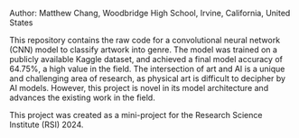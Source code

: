 Author: Matthew Chang, Woodbridge High School, Irvine, California, United States

This repository contains the raw code for a convolutional neural network (CNN) model to classify artwork into genre. The model was trained on a publicly available Kaggle dataset, and achieved a final model accuracy of 64.75%, a high value in the field. The intersection of art and AI is a unique and challenging area of research, as physical art is difficult to decipher by AI models. However, this project is novel in its model architecture and advances the existing work in the field.

This project was created as a mini-project for the Research Science Institute (RSI) 2024.
